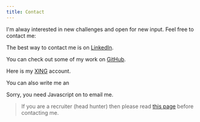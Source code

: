 ```yaml
---
title: Contact
---
```

I'm alway interested in new challenges and open for new input. Feel free to contact me:

The best way to contact me is on [LinkedIn](https://www.linkedin.com/in/lukaswoodtli).

You can check out some of my work on [GitHub](https://github.com/LukasWoodtli).

Here is my [XING](https://www.xing.com/profile/Lukas_Woodtli) account.

You can also write me an
<script type="text/javascript" language="javascript">
<!--
// Email obfuscator script 2.1 by Tim Williams, University of Arizona
// Random encryption key feature by Andrew Moulden, Site Engineering Ltd
// This code is freeware provided these four comment lines remain intact
// A wizard to generate this code is at http://www.jottings.com/obfuscator/
{ coded = "I88V5Q7U@vqmJQ.B8q"
key = "4HL7jehUnD083f5iv6XEayrwSNdPA9FYcJ1lxzmpsIGCVWKuORBk2QZoqbtTgM"
shift=coded.length
link=""
for (i=0; i<coded.length; i++) {
if (key.indexOf(coded.charAt(i))==-1) {
ltr = coded.charAt(i)
link += (ltr)
}
else {
ltr = (key.indexOf(coded.charAt(i))-shift+key.length) % key.length
link += (key.charAt(ltr))
}
}
document.write("<a href='mailto:"+link+"'>e-mail</a>.")
}
//-->
</script><noscript>Sorry, you need Javascript on to email me.</noscript>

> If you are a recruiter (head hunter) then please read [this page](/recruiters_headhunters) before contacting me.
